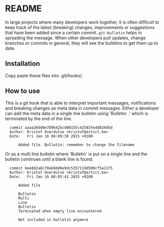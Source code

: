 README
======

In large projects where many developers work together, it is often difficult
to keep track of the latest (breaking) changes, improvements or suggestions
that have been added since a certain commit. `git-bulletin` helps in spreading
the message. When other developers pull updates, change branches or commits in
general, they will see the bulletins to get them up to date.

## Installation

Copy paste these files into .git/hooks/.

## How to use

This is a git hook that is able to interpret important messages, notifications
and breaking changes as meta data in commit messages. Either a developer
can add the meta data in a single line bulletin using 'Bulletin: <description>.'
which is terminated by the end of the line.

```
  commit aaaa20d49e789642bcd00155c42583fedd83445d
  Author: Kristof Overdulve <kristof@artict.be>
  Date:   Fri Jan 16 08:09:30 2015 +0100

      Added file. Bulletin: remember to change the filename
```

Or as a multi line bulletin where 'Bulletin' is put on a single line and the
bulletin continues until a blank line is found.

```
  commit bee8d2a0c70ab6b08e9dc5357119d500cf5a1375
  Author: Kristof Overdulve <kristof@artict.be>
  Date:   Fri Jan 16 08:05:41 2015 +0100

      Added file

      Bulletin
      Multi
      Line
      Bulletin
      Terminated when empty line encountered

      Not included in bulletin anymore
```
